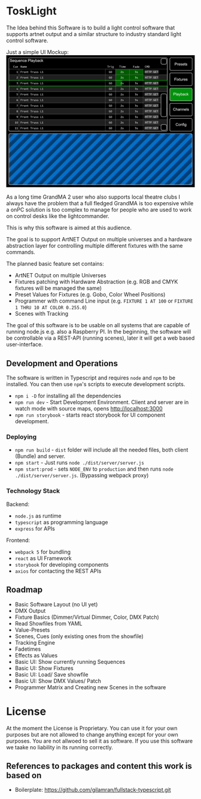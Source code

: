 # ToskLight

The Idea behind this Software is to build a light control software that supports artnet output and a similar structure to industry standard light control software.

Just a simple UI Mockup:  
![UI Mockup](/mockups/Playback.png)


As a long time GrandMA 2 user who also supports local theatre clubs I always have the problem that a full fledged GrandMA is too expensive while a onPC solution is too complex to manage for people who are used to work on control desks like the lightcommander.

This is why this software is aimed at this audience.

The goal is to support ArtNET Output on multiple universes and a hardware abstraction layer for controlling multiple different fixtures with the same commands.

The planned basic feature set contains:

-   ArtNET Output on multiple Universes
-   Fixtures patching with Hardware Abstraction (e.g. RGB and CMYK fixtures will be managed the same)
-   Preset Values for Fixtures (e.g. Gobo, Color Wheel Positions)
-   Programmer with command Line input (e.g. `FIXTURE 1 AT 100` or `FIXTURE 1 THRU 10 AT COLOR 0.255.0`)
-   Scenes with Tracking

The goal of this software is to be usable on all systems that are capable of running node.js e.g. also a Raspberry PI. In the beginning, the software will be controllable via a REST-API (running scenes), later it will get a web based user-interface.

## Development and Operations

The software is written in Typescript and requires `node` and `npm` to be installed. You can then use `npm`'s scripts to execute development scripts.  

-   `npm i -D` for installing all the dependencies
-   `npm run dev` - Start Development Environment. Client and server are in watch mode with source maps, opens [http://localhost:3000](http://localhost:3000)
-   `npm run storybook` - starts react storybook for UI component development.

### Deploying

-   `npm run build` - `dist` folder will include all the needed files, both client (Bundle) and server.
-   `npm start` - Just runs `node ./dist/server/server.js`
-   `npm start:prod` - sets `NODE_ENV` to `production` and then runs `node ./dist/server/server.js`. (Bypassing webpack proxy)

### Technology Stack

Backend:

- `node.js` as runtime
- `typescript` as programming language
- `express` for APIs

Frontend:

- `webpack 5` for bundling
- `react` as UI Framework
- `storybook` for developing components
- `axios` for contacting the REST APIs

## Roadmap

-   Basic Software Layout (no UI yet)
-   DMX Output
-   Fixture Basics (Dimmer/Virtual Dimmer, Color, DMX Patch)
-   Read Showfiles from YAML
-   Value-Presets
-   Scenes, Cues (only existing ones from the showfile)
-   Tracking Engine
-   Fadetimes
-   Effects as Values
-   Basic UI: Show currently running Sequences
-   Basic UI: Show Fixtures
-   Basic UI: Load/ Save showfile
-   Basic UI: Show DMX Values/ Patch
-   Programmer Matrix and Creating new Scenes in the software

# License

At the moment the License is Proprietary. You can use it for your own purposes but are not allowed to change anything except for your own purposes. You are not allwoed to sell it as software. If you use this software we taake no liability in its running correctly.

## References to packages and content this work is based on
- Boilerplate: https://github.com/gilamran/fullstack-typescript.git

